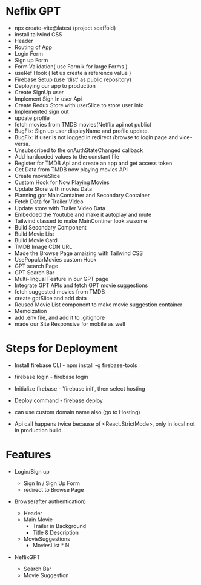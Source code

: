 # Neflix GPT

- npx create-vite@latest (project scaffold)
- install tailwind CSS
- Header
- Routing of App
- Login Form
- Sign up Form
- Form Validation( use Formik for large Forms )
- useRef Hook ( let us create a reference value )
- Firebase Setup (use 'dist' as public repository)
- Deploying our app to production
- Create SignUp user 
- Implement Sign In user Api
- Create Redux Store with userSlice to store user info
- Implemented sign out
- update profile
- fetch movies from TMDB movies(Netflix api not public)
- BugFix: Sign up user displayName and profile update.
- BugFix: if user is not logged in redirect /browse to login page and vice-versa.
- Unsubscribed to the onAuthStateChanged callback
- Add hardcoded values to the constant file
- Register for TMDB Api and create an app and get access token
- Get Data from TMDB now playing movies API
- Create movieSlice
- Custom Hook for Now Playing Movies
- Update Store with movies Data
- Planning gor MainContainer and Secondary Container
- Fetch Data for Trailer Video
- Update store with Trailer Video Data
- Embedded the Youtube and make it autoplay and mute
- Tailwind classed to make MainContiner look awsome
- Build Secondary Component
- Build Movie List
- Build Movie Card
- TMDB Image CDN URL
- Made the Browse Page amaizing with Tailwind CSS
- UsePopularMovies custom Hook
- GPT search Page
- GPT Search Bar
- Multi-lingual Feature in our GPT page
- Integrate GPT APIs and fetch GPT movie suggestions
- fetch suggested movies from TMDB
- create gptSlice and add data
- Reused Movie List component to make movie suggestion container
- Memoization
- add .env file, and add it to .gitignore
- made our Site Responsive for mobile as well


# Steps for Deployment
- Install firebase CLI - npm install -g firebase-tools
- firebase login - firebase login
- Initialize firebase - 'firebase init', then select hosting
- Deploy command - firebase deploy
- can use custom domain name also (go to Hosting)

- Api call happens twice because of <React.StrictMode>, only in local not in production build. 


# Features
- Login/Sign up
  - Sign In / Sign Up Form
  - redirect to Browse Page 
  
- Browse(after authentication)
  - Header
  - Main Movie
     - Trailer in Background
     - Title & Description
  - MovieSuggestions
       - MoviesList * N

- NeflixGPT
  - Search Bar
  - Movie Suggestion
